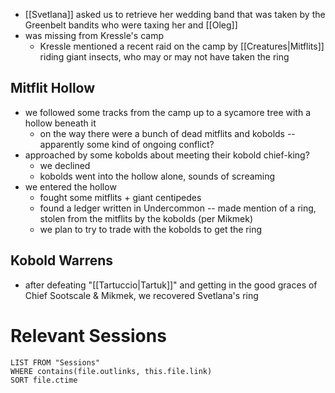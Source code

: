 - [[Svetlana]] asked us to retrieve her wedding band that was taken by the Greenbelt bandits who were taxing her and [[Oleg]]
- was missing from Kressle's camp
	- Kressle mentioned a recent raid on the camp by [[Creatures|Mitflits]] riding giant insects, who may or may not have taken the ring

## Mitflit Hollow
- we followed some tracks from the camp up to a sycamore tree with a hollow beneath it
	- on the way there were a bunch of dead mitflits and kobolds -- apparently some kind of ongoing conflict?
- approached by some kobolds about meeting their kobold chief-king?
	- we declined
	- kobolds went into the hollow alone, sounds of screaming
- we entered the hollow
	- fought some mitflits + giant centipedes
	- found a ledger written in Undercommon -- made mention of a ring, stolen from the mitflits by the kobolds (per Mikmek)
	- we plan to try to trade with the kobolds to get the ring

## Kobold Warrens
- after defeating "[[Tartuccio|Tartuk]]" and getting in the good graces of Chief Sootscale & Mikmek, we recovered Svetlana's ring

# Relevant Sessions
```dataview
LIST FROM "Sessions"
WHERE contains(file.outlinks, this.file.link)
SORT file.ctime
```